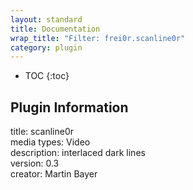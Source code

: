 ```yaml
---
layout: standard
title: Documentation
wrap_title: "Filter: frei0r.scanline0r"
category: plugin
---
```

* TOC
{:toc}

## Plugin Information

title: scanline0r  
media types:
Video  
description: interlaced dark lines  
version: 0.3  
creator: Martin Bayer  
